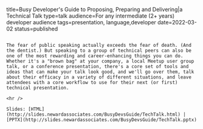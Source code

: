 title=Busy Developer's Guide to Proposing, Preparing and Delivering|a Technical Talk
type=talk
audience=For any intermediate (2+ years) developer audience
tags=presentation, language,developer
date=2022-03-02
status=published
~~~~~~

The fear of public speaking actually exceeds the fear of death. (And the dentist.) But speaking to a group of technical peers can also be one of the most rewarding and career-enhancing things you can do. Whether it's a "brown bag" at your company, a local Meetup user group talk, or a conference presentation, there's a core set of tools and ideas that can make your talk look good, and we'll go over them, talk about their efficacy in a variety of different situations, and leave attendees with a core workflow to use for their next (or first) technical presentation.
    
<hr />

Slides: [HTML](http://slides.newardassociates.com/BusyDevsGuide/TechTalk.html) | [PPTX](http://slides.newardassociates.com/BusyDevsGuide/TechTalk.pptx)
